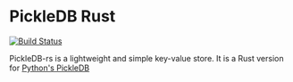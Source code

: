 PickleDB Rust
=============

[![Build Status](https://api.travis-ci.org/seladb/pickledb-rs.svg?branch=master)](https://travis-ci.org/seladb/pickledb-rs)

PickleDB-rs is a lightweight and simple key-value store. It is a Rust version for [Python's PickleDB](https://pythonhosted.org/pickleDB/)